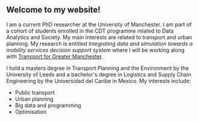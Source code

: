 ## Welcome to my website!

I am a current PhD researcher at the University of Manchester. I am part of a cohort of students enrolled in the CDT programme 
related to Data Analytics and Society. My main interests are related to transport and urban planning.
My research is entitled *Integrating data and simulation towards a mobility services decision support system* where I will be working along with [Transport for Greater Manchester](https://www.tfgm.com/). 

I hold a masters degree in Transport Planning and the Environment by the University of Leeds and a bachelor's degree in
Logistics and Supply Chain Engineering by the Universidad del Caribe in Mexico. My interests include:

* Public transport
* Urban planning
* Big data and programming
* Optimisation

